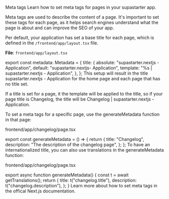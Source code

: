 Meta tags
Learn how to set meta tags for pages in your supastarter app.

Meta tags are used to describe the content of a page. It's important to set these tags for each page, as it helps search engines understand what the page is about and can improve the SEO of your app.

Per default, your application has set a base title for each page, which is defined in the `/frontend/app/layout.tsx` file.

**File**: `frontend/app/layout.tsx`

export const metadata: Metadata = {
	title: {
		absolute: "supastarter.nextjs - Application",
		default: "supastarter.nextjs- Application",
		template: "%s | supastarter.nextjs - Application",
	},
};
This setup will result in the title supastarter.nextjs - Application for the home page and each page that has no title set.

If a title is set for a page, it the template will be applied to the title, so if your page title is Changelog, the title will be Changelog | supastarter.nextjs - Application.

To set a meta tags for a specific page, use the generateMetadata function in that page:

frontend/app/changelog/page.tsx

export const generateMetadata = () => {
	return {
		title: "Changelog",
		description: "The description of the changelog page",
	};
};
To have an internationalized title, you can also use translations in the generateMetadata function:

frontend/app/changelog/page.tsx

export async function generateMetadata() {
	const t = await getTranslations();
	return {
		title: t("changelog.title"),
		description: t("changelog.description"),
	};
}
Learn more about how to set meta tags in the offical Next.js documentation.
